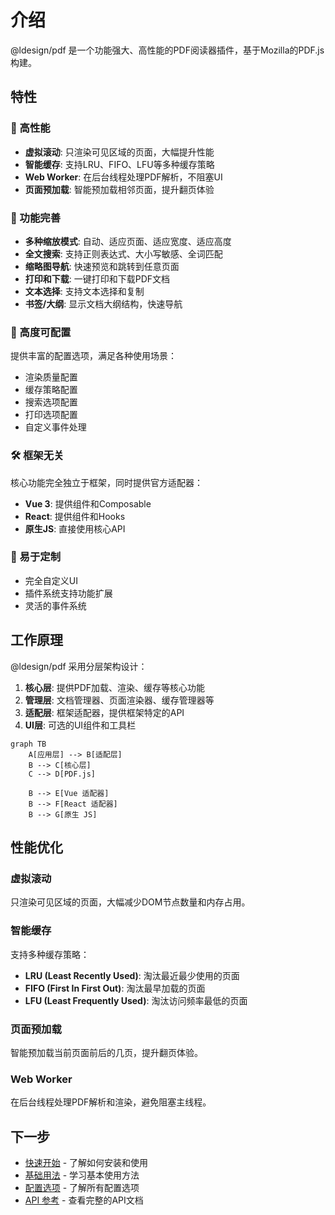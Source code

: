 # 介绍

@ldesign/pdf 是一个功能强大、高性能的PDF阅读器插件，基于Mozilla的PDF.js构建。

## 特性

### 🚀 高性能

- **虚拟滚动**: 只渲染可见区域的页面，大幅提升性能
- **智能缓存**: 支持LRU、FIFO、LFU等多种缓存策略
- **Web Worker**: 在后台线程处理PDF解析，不阻塞UI
- **页面预加载**: 智能预加载相邻页面，提升翻页体验

### 🎯 功能完善

- **多种缩放模式**: 自动、适应页面、适应宽度、适应高度
- **全文搜索**: 支持正则表达式、大小写敏感、全词匹配
- **缩略图导航**: 快速预览和跳转到任意页面
- **打印和下载**: 一键打印和下载PDF文档
- **文本选择**: 支持文本选择和复制
- **书签/大纲**: 显示文档大纲结构，快速导航

### 🔧 高度可配置

提供丰富的配置选项，满足各种使用场景：

- 渲染质量配置
- 缓存策略配置
- 搜索选项配置
- 打印选项配置
- 自定义事件处理

### 🛠️ 框架无关

核心功能完全独立于框架，同时提供官方适配器：

- **Vue 3**: 提供组件和Composable
- **React**: 提供组件和Hooks
- **原生JS**: 直接使用核心API

### 🎨 易于定制

- 完全自定义UI
- 插件系统支持功能扩展
- 灵活的事件系统

## 工作原理

@ldesign/pdf 采用分层架构设计：

1. **核心层**: 提供PDF加载、渲染、缓存等核心功能
2. **管理层**: 文档管理器、页面渲染器、缓存管理器等
3. **适配层**: 框架适配器，提供框架特定的API
4. **UI层**: 可选的UI组件和工具栏

```mermaid
graph TB
    A[应用层] --> B[适配层]
    B --> C[核心层]
    C --> D[PDF.js]

    B --> E[Vue 适配器]
    B --> F[React 适配器]
    B --> G[原生 JS]
```

## 性能优化

### 虚拟滚动

只渲染可见区域的页面，大幅减少DOM节点数量和内存占用。

### 智能缓存

支持多种缓存策略：

- **LRU (Least Recently Used)**: 淘汰最近最少使用的页面
- **FIFO (First In First Out)**: 淘汰最早加载的页面
- **LFU (Least Frequently Used)**: 淘汰访问频率最低的页面

### 页面预加载

智能预加载当前页面前后的几页，提升翻页体验。

### Web Worker

在后台线程处理PDF解析和渲染，避免阻塞主线程。

## 下一步

- [快速开始](/guide/getting-started) - 了解如何安装和使用
- [基础用法](/guide/basic-usage) - 学习基本使用方法
- [配置选项](/guide/configuration) - 了解所有配置选项
- [API 参考](/api/) - 查看完整的API文档
